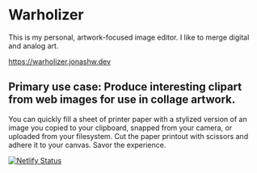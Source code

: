 # Warholizer 

This is my personal, artwork-focused image editor.  I like to merge digital and analog art.

https://warholizer.jonashw.dev

## Primary use case: Produce interesting clipart from web images for use in collage artwork.

You can quickly fill a sheet of printer paper with a stylized version of an image you copied to your clipboard, snapped from your camera, or uploaded from your filesystem.  Cut the paper printout with scissors and adhere it to your canvas.  Savor the experience.


[![Netlify Status](https://api.netlify.com/api/v1/badges/74f5cdc7-1db1-40b9-8981-6734cf18daec/deploy-status)](https://warholizer.jonashw.dev)